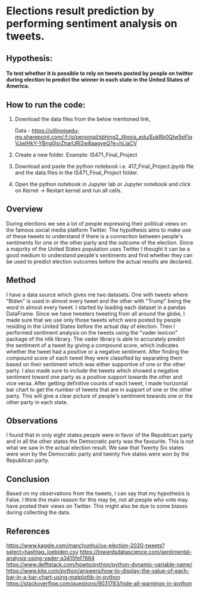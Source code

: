 # Elections result prediction by performing sentiment analysis on tweets.

## Hypothesis: 
#### To test whether it is possible to rely on tweets posted by people on twitter during election to predict the winner in each state in the United States of America.


## How to run the code:
1. Download the data files from the below mentioned link,

   Data - https://uillinoisedu-my.sharepoint.com/:f:/g/personal/sbhing2_illinois_edu/EukRb0QIw5pFlqVJwlHkY-YBng0lsrZharURl2w8aagyeQ?e=hLiaCV

2. Create a new folder. Example: IS471_Final_Project 

3. Download and paste the python notebook i.e. 417_Final_Project.ipynb file and the data files in the IS471_Final_Project  folder.

4. Open the python notebook in Jupyter lab or Jupyter notebook and click on Kernel -> Restart kernel and run all cells.


## Overview
During elections we see a lot of people expressing their political views on the famous social media platform Twitter. The hypothesis aims to make use of these tweets to understand if there is a connection between people's sentiments for one or the other party and the outcome of the election. Since a majority of the United States population uses Twitter I thought it can be a good medium to understand people's sentiments and find whether they can be used to predict election outcomes before the actual results are declared.

## Method
I have a data source which gives me two datasets. One with tweets where "Biden" is used in almost every tweet and the other with "Trump" being the word in almost every tweet.
I started by loading each dataset in a pandas DataFrame. Since we have tweeters tweeting from all around the globe, I made sure that we use only those tweets which were posted by people residing in the United States before the actual day of election. 
Then I performed sentiment analysis on the tweets using the "vader lexicon" package of the nltk library. The vader library is able to accurately predict the sentiment of a tweet by giving a compound score, which indicates whether the tweet had a positive or a negative sentiment.
After finding the compound score of each tweet they were classified by separating them based on their sentiment which was either supportive of one or the other party. I also made sure to include the tweets which showed a negative sentiment toward one party as a positive support towards the other and vice versa.
After getting definitive counts of each tweet, I made horizontal bar chart to get the number of tweets that are in support of one or the other party. This will give a clear picture of people's sentiment towards one or the other party in each state.

## Observations
I found that in only eight states people were in favor of the Republican party and in all the other states the Democratic party was the favourite. This is not what we saw in the actual election result. We saw that Twenty Six states were won by the Democratic party and twenty five states were won by the Republican party.

## Conclusion
Based on my observations from the tweets, I can say that my hypothesis is False. I think the main reason for this may be, not all people who vote may have posted their views on Twitter. This might also be due to some biases during collecting the data.

## References
https://www.kaggle.com/manchunhui/us-election-2020-tweets?select=hashtag_joebiden.csv
https://towardsdatascience.com/sentimental-analysis-using-vader-a3415fef7664
https://www.delftstack.com/howto/python/python-dynamic-variable-name/
https://www.kite.com/python/answers/how-to-display-the-value-of-each-bar-in-a-bar-chart-using-matplotlib-in-python
https://stackoverflow.com/questions/9031783/hide-all-warnings-in-ipython